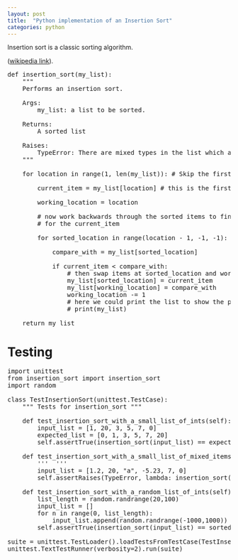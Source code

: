 ```yaml
---
layout: post
title:  "Python implementation of an Insertion Sort"
categories: python
---
```

Insertion sort is a classic sorting algorithm.

(<a href="https://en.wikipedia.org/wiki/Insertion_sort">wikipedia link</a>).

 
<pre class="lang:default decode:true " >def insertion_sort(my_list):
    """
    Performs an insertion sort.

    Args:
        my_list: a list to be sorted.

    Returns:
        A sorted list

    Raises:
        TypeError: There are mixed types in the list which are not orderable
    """

    for location in range(1, len(my_list)): # Skip the first item - so range starts at 1

        current_item = my_list[location] # this is the first item which has not been sorted yet

        working_location = location

        # now work backwards through the sorted items to find the correct location
        # for the current_item

        for sorted_location in range(location - 1, -1, -1):

            compare_with = my_list[sorted_location]

            if current_item &lt; compare_with:
                # then swap items at sorted_location and working_location
                my_list[sorted_location] = current_item
                my_list[working_location] = compare_with
                working_location -= 1
                # here we could print the list to show the progress so far
                # print(my_list)

    return my_list
</pre> 

<h1>Testing</h1>
 
<pre class="lang:default decode:true " >import unittest
from insertion_sort import insertion_sort
import random

class TestInsertionSort(unittest.TestCase):
    """ Tests for insertion_sort """

    def test_insertion_sort_with_a_small_list_of_ints(self):
        input_list = [1, 20, 3, 5, 7, 0]
        expected_list = [0, 1, 3, 5, 7, 20]
        self.assertTrue(insertion_sort(input_list) == expected_list)

    def test_insertion_sort_with_a_small_list_of_mixed_items(self):
        '''  '''
        input_list = [1.2, 20, "a", -5.23, 7, 0]
        self.assertRaises(TypeError, lambda: insertion_sort(input_list))

    def test_insertion_sort_with_a_random_list_of_ints(self):
        list_length = random.randrange(20,100)
        input_list = []
        for n in range(0, list_length):
            input_list.append(random.randrange(-1000,1000))
        self.assertTrue(insertion_sort(input_list) == sorted(input_list))

suite = unittest.TestLoader().loadTestsFromTestCase(TestInsertionSort)
unittest.TextTestRunner(verbosity=2).run(suite)
</pre> 
